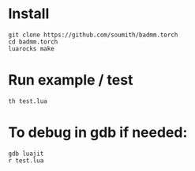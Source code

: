 # Install
```
git clone https://github.com/soumith/badmm.torch
cd badmm.torch
luarocks make
```

# Run example / test
```
th test.lua
```

# To debug in gdb if needed:

```
gdb luajit  
r test.lua
```
